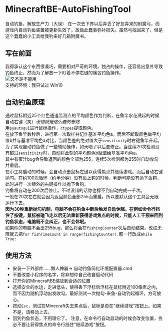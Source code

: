 # MinecraftBE-AutoFishingTool
  自动钓鱼，解放生产力（大误）
  在一次去下界以后弄丢了好友弄来的附魔弓，而游戏内自动钓鱼装置被更新失效了，故做此蠢事弥补损失。虽然弓找回来了，但是这个蠢蠢的小工具给我钓来好几箱附魔书。

## 写在前面
  我得承认这个东西很凑巧，需要相对严苛的环境，独占的操作，还容易出意外导致钓鱼终止，然而为了解放一下盯着不停右键的痛苦钓鱼操作。<br>
![又不是不能用](https://timgsa.baidu.com/timg?image&quality=80&size=b9999_10000&sec=1595955470235&di=022176a7e5d283642446ecca672a93cb&imgtype=0&src=http%3A%2F%2Fbbs-static.smartisan.cn%2Fdata%2Fattachment%2Fforum%2F201811%2F23%2F185450dmavxh9r5ebbn1ez.jpg)<br>
  支持的环境：我只试过 Win10

## 自动钓鱼原理
  通过鼠标附近25个红色通道监测点的平均颜色作为判断，在鱼竿水花溅起的时候自动右键（笑）~~*没错就是这么蠢的思路*~~<br>
  用`pyautogui`进行鼠标操作，`ctypes`提取颜色。<br>
  在放下鱼竿数秒后，进行第一次取样并记作基准平均色a。而后不断取颜色做平均值b并与基准平均色a对比，当颜色差的绝对值大于`sensitivity`时右键鱼竿升起。<br>
  为了实现自动钓鱼做了一些辅助操作，如天暗了以后要修正。当连续20次检测没有超过`sensitivity`时，自动将此刻的平均颜色b赋值给基准平均色a。<br>
  其中有蜜汁bug会导致返回的颜色全部为255，连续5次检测都为255时自动收勾并重启。<br>
  在小工具启动的时候，会自动点击鼠标左键以获得焦点并继续游戏。而后自动右键抛勾。在约100次循环（约半分钟）没有鱼上钩的时候，判断可能没有抛下鱼钩，此时进行一次额外的右键操作以抛下鱼钩。<br>
  钓鱼将自动在200次后停止。不过没错的话你也撑不到自动完成一千次。<br>
  一般在20次左右就会因为返回颜色全部255而重启。所以要默认这个工具会无限运行下去。<br>
**因为30秒重新抛勾机制，电脑不会在钓鱼中断后触发自动休眠。在例如命令行挡住了按键，鼠标被碰飞走以后无法重新获得游戏焦点的时候，只能人工干预来回到钓鱼状态，电脑既不会纠正，也不会休眠。**<br>
  如果你的电脑不会出255bug，那么将会在`fishingCounter`次后自动结束。改成无限就去把`for fishTimeCount in range(fishingCounter):`那一行改成`While True:`

## 使用方法
- 安装一下外部库……懒人神器→ 自动钓鱼简化环境配置器.cmd
- 不要改变小程序的名字，除非想你自己改自启动代码
- 打开你的MinecraftBE缩放到合适的位置
- 选择安全的水边，走进低头，使得丢下浮标后浮标在鼠标附近100像素之内，而不因为随机浮动出发收勾。最好测试一次抛勾-来鱼-自动钓起循环，方可放心。
- 按动`Esc`，测试在Minecraft失去焦点后，鼠标是否在"继续游戏"按钮上。如果不是，请移动上去。
- 回到钓鱼状态，不用理它了。
注意，在命令行自动启动的时候会改变位置，务必不要让获得焦点的命令行挡住“继续游戏”按钮。
